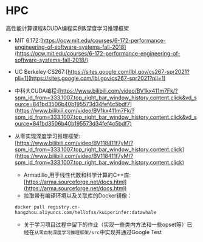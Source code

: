 # HPC
高性能计算课程&amp;CUDA编程实例&amp;深度学习推理框架


* MIT 6.172:[https://ocw.mit.edu/courses/6-172-performance-engineering-of-software-systems-fall-2018](https://ocw.mit.edu/courses/6-172-performance-engineering-of-software-systems-fall-2018/)

* UC Berkeley CS267:[https://sites.google.com/lbl.gov/cs267-spr2021?pli=1](https://sites.google.com/lbl.gov/cs267-spr2021?pli=1)

* 中科大CUDA编程:[https://www.bilibili.com/video/BV1kx411m7Fk/?spm_id_from=333.1007.top_right_bar_window_history.content.click&vd_source=841bd3506b40b195573d34fef4c5bdf7](https://www.bilibili.com/video/BV1kx411m7Fk/?spm_id_from=333.1007.top_right_bar_window_history.content.click&vd_source=841bd3506b40b195573d34fef4c5bdf7)

* 从零实现深度学习推理框架:[https://www.bilibili.com/video/BV118411f7yM/?spm_id_from=333.1007.top_right_bar_window_history.content.click](https://www.bilibili.com/video/BV118411f7yM/?spm_id_from=333.1007.top_right_bar_window_history.content.click)
    * Armadillo,用于线性代数和科学计算的C++库:[https://arma.sourceforge.net/docs.html](https://arma.sourceforge.net/docs.html)
    * 拉取带有编译环境以及关联库的Docker镜像：
    ```shell
    docker pull registry.cn-hangzhou.aliyuncs.com/hellofss/kuiperinfer:datawhale
    ```
    * 关于学习项目过程中留下的作业（实现一些类内方法和一些opset等）已经在`从零自制深度学习推理框架/src`中实现并通过Google Test